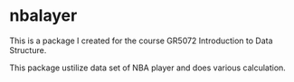 # nbalayer

This is a package I created for the course GR5072 Introduction to Data Structure. 

This package ustilize data set of NBA player and does various calculation.
